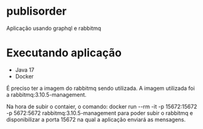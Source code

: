 # publisorder
Aplicação usando graphql e rabbitmq

# Executando aplicação
- Java 17
- Docker

É preciso ter a imagem do rabbitmq sendo utilizada. A imagem utilizada foi a rabbitmq:3.10.5-management.

Na hora de subir o contaier, o comando: docker run --rm -it -p 15672:15672 -p 5672:5672 rabbitmq:3.10.5-management
para poder subir o rabbitmq e disponibilizar a porta 15672 na qual a aplicação enviará as mensagens.
